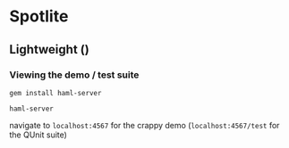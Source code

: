 # Spotlite

## Lightweight ()

### Viewing the demo / test suite

`gem install haml-server`

`haml-server`

navigate to `localhost:4567` for the crappy demo (`localhost:4567/test` for the QUnit suite)
